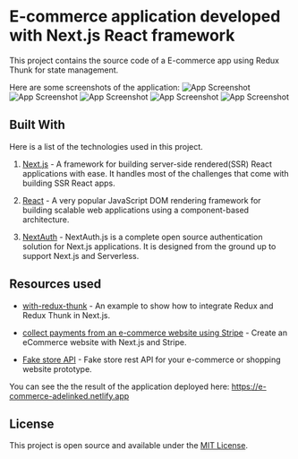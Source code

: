 # E-commerce application developed with Next.js React framework

This project contains the source code of a E-commerce app using Redux Thunk for state management.

Here are some screenshots of the application:
![App Screenshot](https://i.postimg.cc/7YVxtsXp/products.png)
![App Screenshot](https://i.postimg.cc/CxzWCm2C/cart.png)
![App Screenshot](https://i.postimg.cc/brRjMr0Q/Screenshot-1.png)
![App Screenshot](https://i.postimg.cc/t4PW34ws/Screenshot-5.png)
![App Screenshot](https://i.postimg.cc/fTNHt1Jj/Screenshot-2.png)

## Built With

Here is a list of the technologies used in this project.

1. [Next.js](https://learnnextjs.com/) - A framework for building server-side rendered(SSR) React applications with ease. It handles most of the challenges that come with building SSR React apps.

2. [React](https://reactjs.org/) - A very popular JavaScript DOM rendering framework for building scalable web applications using a component-based architecture.

3. [NextAuth](https://next-auth.js.org) - NextAuth.js is a complete open source authentication solution for Next.js applications. It is designed from the ground up to support Next.js and Serverless.

## Resources used

- [with-redux-thunk](https://github.com/vercel/next.js/tree/canary/examples/with-redux-thunk) - An example to show how to integrate Redux and Redux Thunk in Next.js.

- [collect payments from an e-commerce website using Stripe](https://alterclass.io/tutorials/create-an-ecommerce-website-with-nextjs-and-stripe) - Create an eCommerce website with Next.js and Stripe.

- [Fake store API](https://fakestoreapi.com) - Fake store rest API for your e-commerce or shopping website prototype.

You can see the the result of the application deployed here: https://e-commerce-adelinked.netlify.app

## License

This project is open source and available under the [MIT License](LICENSE).
